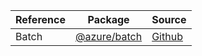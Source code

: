 | Reference | Package | Source |
|---|---|---|
|Batch|[@azure/batch](https://www.npmjs.com/package/@azure/batch)|[Github](https://github.com/Azure/azure-sdk-for-js)|
